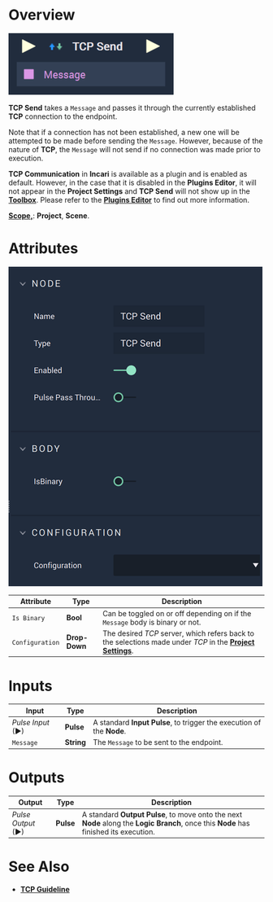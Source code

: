 # Overview

![The TCP Send Node.](../../../.gitbook/assets/tcpsend.png)

**TCP Send** takes a `Message` and passes it through the currently established **TCP** connection to the endpoint. 

Note that if a connection has not been established, a new one will be attempted to be made before sending the `Message`. However, because of the nature of **TCP**, the `Message` will not send if no connection was made prior to execution. 

**TCP Communication** in **Incari** is available as a plugin and is enabled as default. However, in the case that it is disabled in the **Plugins Editor**, it will not appear in the **Project Settings** and **TCP Send** will not show up in the [**Toolbox**](../../overview.md). Please refer to the [**Plugins Editor**](../../../modules/plugins/communication/tcpconnectionsmanager.md) to find out more information.


[**Scope,**](../../overview.md#scopes): **Project**, **Scene**.

# Attributes

![The TCP Send Node Attributes.](../../../.gitbook/assets/tcpsendatts.png)

|Attribute|Type|Description|
|---|---|---|
|`Is Binary`|**Bool**|Can be toggled on or off depending on if the `Message` body is binary or not.|
|`Configuration`|**Drop-Down**|The desired _TCP_ server, which refers back to the selections made under *TCP* in the [**Project Settings**](../../../modules/project-settings/tcp-connection.md).| 

# Inputs

|Input|Type|Description|
|---|---|---|
|*Pulse Input* (►)|**Pulse**|A standard **Input Pulse**, to trigger the execution of the **Node**.|
|`Message`|**String**|The `Message` to be sent to the endpoint.|

# Outputs

|Output|Type|Description|
|---|---|---|
|*Pulse Output* (►)|**Pulse**|A standard **Output Pulse**, to move onto the next **Node** along the **Logic Branch**, once this **Node** has finished its execution.|


# See Also

* [**TCP Guideline**](../tcp/README.md)